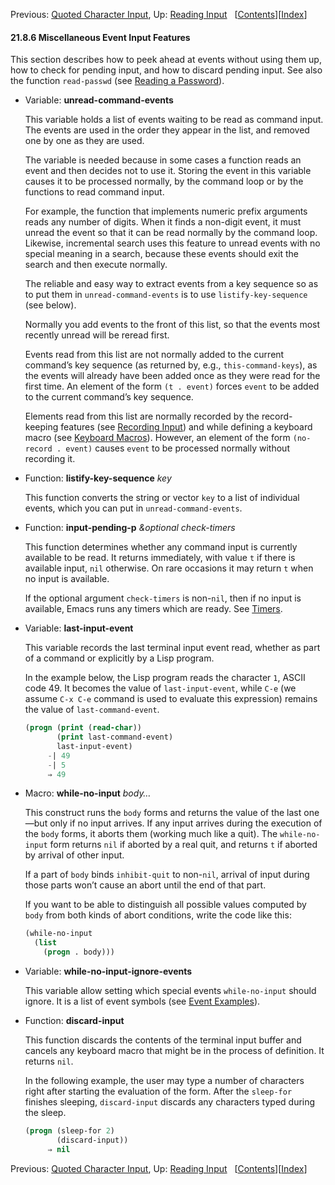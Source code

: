 

Previous: [Quoted Character Input](Quoted-Character-Input.html), Up: [Reading Input](Reading-Input.html)   \[[Contents](index.html#SEC_Contents "Table of contents")]\[[Index](Index.html "Index")]

#### 21.8.6 Miscellaneous Event Input Features

This section describes how to peek ahead at events without using them up, how to check for pending input, and how to discard pending input. See also the function `read-passwd` (see [Reading a Password](Reading-a-Password.html)).

*   Variable: **unread-command-events**

    This variable holds a list of events waiting to be read as command input. The events are used in the order they appear in the list, and removed one by one as they are used.

    The variable is needed because in some cases a function reads an event and then decides not to use it. Storing the event in this variable causes it to be processed normally, by the command loop or by the functions to read command input.

    For example, the function that implements numeric prefix arguments reads any number of digits. When it finds a non-digit event, it must unread the event so that it can be read normally by the command loop. Likewise, incremental search uses this feature to unread events with no special meaning in a search, because these events should exit the search and then execute normally.

    The reliable and easy way to extract events from a key sequence so as to put them in `unread-command-events` is to use `listify-key-sequence` (see below).

    Normally you add events to the front of this list, so that the events most recently unread will be reread first.

    Events read from this list are not normally added to the current command’s key sequence (as returned by, e.g., `this-command-keys`), as the events will already have been added once as they were read for the first time. An element of the form `(t . event)` forces `event` to be added to the current command’s key sequence.

    Elements read from this list are normally recorded by the record-keeping features (see [Recording Input](Recording-Input.html)) and while defining a keyboard macro (see [Keyboard Macros](Keyboard-Macros.html)). However, an element of the form `(no-record . event)` causes `event` to be processed normally without recording it.

<!---->

*   Function: **listify-key-sequence** *key*

    This function converts the string or vector `key` to a list of individual events, which you can put in `unread-command-events`.

<!---->

*   Function: **input-pending-p** *\&optional check-timers*

    This function determines whether any command input is currently available to be read. It returns immediately, with value `t` if there is available input, `nil` otherwise. On rare occasions it may return `t` when no input is available.

    If the optional argument `check-timers` is non-`nil`, then if no input is available, Emacs runs any timers which are ready. See [Timers](Timers.html).

<!---->

*   Variable: **last-input-event**

    This variable records the last terminal input event read, whether as part of a command or explicitly by a Lisp program.

    In the example below, the Lisp program reads the character `1`, ASCII code 49. It becomes the value of `last-input-event`, while `C-e` (we assume `C-x C-e` command is used to evaluate this expression) remains the value of `last-command-event`.

    ```lisp
    (progn (print (read-char))
           (print last-command-event)
           last-input-event)
         -| 49
         -| 5
         ⇒ 49
    ```

<!---->

*   Macro: **while-no-input** *body…*

    This construct runs the `body` forms and returns the value of the last one—but only if no input arrives. If any input arrives during the execution of the `body` forms, it aborts them (working much like a quit). The `while-no-input` form returns `nil` if aborted by a real quit, and returns `t` if aborted by arrival of other input.

    If a part of `body` binds `inhibit-quit` to non-`nil`, arrival of input during those parts won’t cause an abort until the end of that part.

    If you want to be able to distinguish all possible values computed by `body` from both kinds of abort conditions, write the code like this:

    ```lisp
    (while-no-input
      (list
        (progn . body)))
    ```

<!---->

*   Variable: **while-no-input-ignore-events**

    This variable allow setting which special events `while-no-input` should ignore. It is a list of event symbols (see [Event Examples](Event-Examples.html)).

<!---->

*   Function: **discard-input**

    This function discards the contents of the terminal input buffer and cancels any keyboard macro that might be in the process of definition. It returns `nil`.

    In the following example, the user may type a number of characters right after starting the evaluation of the form. After the `sleep-for` finishes sleeping, `discard-input` discards any characters typed during the sleep.

    ```lisp
    (progn (sleep-for 2)
           (discard-input))
         ⇒ nil
    ```

Previous: [Quoted Character Input](Quoted-Character-Input.html), Up: [Reading Input](Reading-Input.html)   \[[Contents](index.html#SEC_Contents "Table of contents")]\[[Index](Index.html "Index")]
